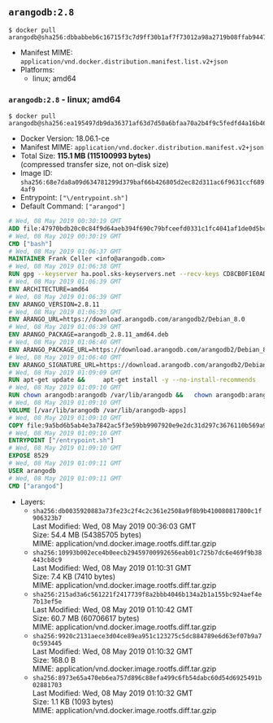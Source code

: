 ## `arangodb:2.8`

```console
$ docker pull arangodb@sha256:dbbabbeb6c16715f3c7d9ff30b1af7f73012a98a2719b08ffab94477a9f4e8b0
```

-	Manifest MIME: `application/vnd.docker.distribution.manifest.list.v2+json`
-	Platforms:
	-	linux; amd64

### `arangodb:2.8` - linux; amd64

```console
$ docker pull arangodb@sha256:ea195497db9da36371af63d7d50a6bfaa70a2b4f9c5fedfd4a16b46b5431b0a7
```

-	Docker Version: 18.06.1-ce
-	Manifest MIME: `application/vnd.docker.distribution.manifest.v2+json`
-	Total Size: **115.1 MB (115100993 bytes)**  
	(compressed transfer size, not on-disk size)
-	Image ID: `sha256:68e7da8a09d634781299d379baf66b426805d2ec82d311ac6f9631ccf6894af9`
-	Entrypoint: `["\/entrypoint.sh"]`
-	Default Command: `["arangod"]`

```dockerfile
# Wed, 08 May 2019 00:30:19 GMT
ADD file:47970bdb20c0c84f9d64aeb394f690c79bfceefd0331c1fc4041af1de0d5bcb1 in / 
# Wed, 08 May 2019 00:30:19 GMT
CMD ["bash"]
# Wed, 08 May 2019 01:06:37 GMT
MAINTAINER Frank Celler <info@arangodb.com>
# Wed, 08 May 2019 01:06:38 GMT
RUN gpg --keyserver ha.pool.sks-keyservers.net --recv-keys CD8CB0F1E0AD5B52E93F41E7EA93F5E56E751E9B
# Wed, 08 May 2019 01:06:39 GMT
ENV ARCHITECTURE=amd64
# Wed, 08 May 2019 01:06:39 GMT
ENV ARANGO_VERSION=2.8.11
# Wed, 08 May 2019 01:06:39 GMT
ENV ARANGO_URL=https://download.arangodb.com/arangodb2/Debian_8.0
# Wed, 08 May 2019 01:06:39 GMT
ENV ARANGO_PACKAGE=arangodb_2.8.11_amd64.deb
# Wed, 08 May 2019 01:06:40 GMT
ENV ARANGO_PACKAGE_URL=https://download.arangodb.com/arangodb2/Debian_8.0/amd64/arangodb_2.8.11_amd64.deb
# Wed, 08 May 2019 01:06:40 GMT
ENV ARANGO_SIGNATURE_URL=https://download.arangodb.com/arangodb2/Debian_8.0/amd64/arangodb_2.8.11_amd64.deb.asc
# Wed, 08 May 2019 01:09:09 GMT
RUN apt-get update &&     apt-get install -y --no-install-recommends         libgoogle-perftools4         ca-certificates         pwgen         wget     &&     rm -rf /var/lib/apt/lists/* &&     wget ${ARANGO_SIGNATURE_URL} &&           wget ${ARANGO_PACKAGE_URL} &&             gpg --verify ${ARANGO_PACKAGE}.asc &&     dpkg -i ${ARANGO_PACKAGE} &&     sed -ri         -e 's!127\.0\.0\.1!0.0.0.0!g'         -e 's!^(file\s*=).*!\1 -!'         -e 's!^#\s*uid\s*=.*!uid = arangodb!'         -e 's!^#\s*gid\s*=.*!gid = arangodb!'         /etc/arangodb/arangod.conf     &&     apt-get purge -y --auto-remove ca-certificates wget &&     rm -f ${ARANGO_PACKAGE}*
# Wed, 08 May 2019 01:09:10 GMT
RUN chown arangodb:arangodb /var/lib/arangodb &&   chown arangodb:arangodb /var/lib/arangodb-apps
# Wed, 08 May 2019 01:09:10 GMT
VOLUME [/var/lib/arangodb /var/lib/arangodb-apps]
# Wed, 08 May 2019 01:09:10 GMT
COPY file:9a5bd6b5ab4e3a7842ac5f3e59bb9907920e9e2dc31d297c3676110b569a9d7e in /entrypoint.sh 
# Wed, 08 May 2019 01:09:10 GMT
ENTRYPOINT ["/entrypoint.sh"]
# Wed, 08 May 2019 01:09:10 GMT
EXPOSE 8529
# Wed, 08 May 2019 01:09:11 GMT
USER arangodb
# Wed, 08 May 2019 01:09:11 GMT
CMD ["arangod"]
```

-	Layers:
	-	`sha256:db0035920883a73fe23c2f4c2c361e2508a9f8b9b410080817800c1f906323b7`  
		Last Modified: Wed, 08 May 2019 00:36:03 GMT  
		Size: 54.4 MB (54385705 bytes)  
		MIME: application/vnd.docker.image.rootfs.diff.tar.gzip
	-	`sha256:10993b002ece4b0eecb29459700992656eab01c725b7dc6e469f9b38443cb8c9`  
		Last Modified: Wed, 08 May 2019 01:10:31 GMT  
		Size: 7.4 KB (7410 bytes)  
		MIME: application/vnd.docker.image.rootfs.diff.tar.gzip
	-	`sha256:215ad3a6c561221f2417739f8a2bbb4046b134a2b1a155bc924aef4e7b13ef5e`  
		Last Modified: Wed, 08 May 2019 01:10:42 GMT  
		Size: 60.7 MB (60706617 bytes)  
		MIME: application/vnd.docker.image.rootfs.diff.tar.gzip
	-	`sha256:9920c2131aece3d04ce89ea951c123275c5dc884789e6d63ef07b9a70c593445`  
		Last Modified: Wed, 08 May 2019 01:10:32 GMT  
		Size: 168.0 B  
		MIME: application/vnd.docker.image.rootfs.diff.tar.gzip
	-	`sha256:8973e65a470eb6ea757d896c88efa499c6fb54dabc60d54d6925491b02881703`  
		Last Modified: Wed, 08 May 2019 01:10:32 GMT  
		Size: 1.1 KB (1093 bytes)  
		MIME: application/vnd.docker.image.rootfs.diff.tar.gzip
